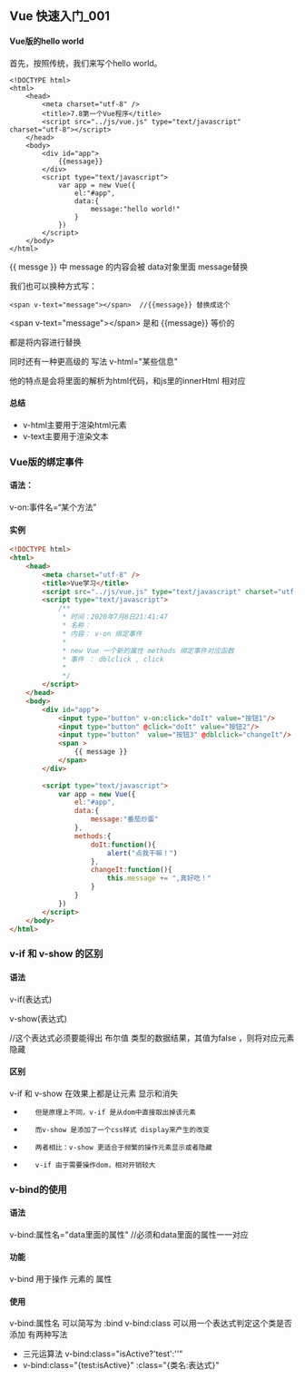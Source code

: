 ## Vue 快速入门_001

#### Vue版的hello world

首先，按照传统，我们来写个hello world。

```vue
<!DOCTYPE html>
<html>
	<head>
		<meta charset="utf-8" />
		<title>7.8第一个Vue程序</title>
		<script src="../js/vue.js" type="text/javascript" charset="utf-8"></script>
	</head>
	<body>
		<div id="app">
			{{message}}
		</div>
		<script type="text/javascript">
			var app = new Vue({
				el:"#app",
				data:{
					message:"hello world!"
				}
			})
		</script>
	</body>
</html>

```

{{ messge }} 中 message 的内容会被 data对象里面 message替换

我们也可以换种方式写：

```
<span v-text="message"></span>  //{{message}} 替换成这个
```

\<span v-text="message">\</span>  是和 {{message}} 等价的

都是将内容进行替换

同时还有一种更高级的 写法 v-html="某些信息"

他的特点是会将里面的解析为html代码，和js里的innerHtml  相对应

#### 总结

- v-html主要用于渲染html元素
- v-text主要用于渲染文本

### Vue版的绑定事件

#### 语法：

v-on:事件名=“某个方法”

#### 实例

```html
<!DOCTYPE html>
<html>
	<head>
		<meta charset="utf-8" />
		<title>Vue学习</title>
		<script src="../js/vue.js" type="text/javascript" charset="utf-8"></script>
		<script type="text/javascript">
			/**
			 * 时间：2020年7月8日21:41:47
			 * 名称：
			 * 内容： v-on 绑定事件
			 * 
			 * new Vue 一个新的属性 methods 绑定事件对应函数
			 * 事件 ： dblclick , click
			 * 		
			 */
		</script>
	</head>
	<body>
		<div id="app">
			<input type="button" v-on:click="doIt" value="按钮1"/>
			<input type="button" @click="doIt" value="按钮2"/>
			<input type="button"  value="按钮3" @dblclick="changeIt"/>
			<span >
				{{ message }}
			</span>
		</div>
		
		<script type="text/javascript">
			var app = new Vue({
				el:"#app",
				data:{
					message:"番茄炒蛋"
				},
				methods:{
					doIt:function(){
						alert("点我干嘛！")
					},
					changeIt:function(){
						this.message += ",真好吃！"
					}
				}
			})
		</script>
	</body>
</html>
```

### v-if 和 v-show 的区别

#### 语法

v-if(表达式)

v-show(表达式)   

//这个表达式必须要能得出 布尔值 类型的数据结果，其值为false ，则将对应元素隐藏

#### 区别

v-if 和 v-show 在效果上都是让元素 显示和消失
   * 		但是原理上不同，v-if 是从dom中直接取出掉该元素
   * 		而v-show 是添加了一个css样式 display来产生的改变
   * 		两者相比：v-show 更适合于频繁的操作元素显示或者隐藏
   * 		v-if 由于需要操作dom，相对开销较大

### v-bind的使用

#### 语法

v-bind:属性名="data里面的属性" //必须和data里面的属性一一对应

#### 功能

v-bind 用于操作 元素的 属性

#### 使用

v-bind:属性名 可以简写为 :bind
v-bind:class 可以用一个表达式判定这个类是否添加 有两种写法

  - 三元运算法 v-bind:class="isActive?'test':''"
  - v-bind:class="{test:isActive}" :class="{类名:表达式}"